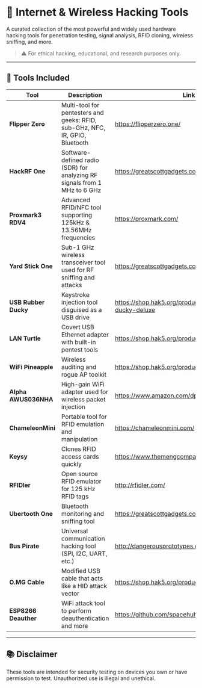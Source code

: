 # 🧰 Internet & Wireless Hacking Tools

A curated collection of the most powerful and widely used hardware hacking tools for penetration testing, signal analysis, RFID cloning, wireless sniffing, and more.

> ⚠️ For ethical hacking, educational, and research purposes only.

---

## 📡 Tools Included

| Tool | Description | Link |
|------|-------------|------|
| **Flipper Zero** | Multi-tool for pentesters and geeks: RFID, sub-GHz, NFC, IR, GPIO, Bluetooth | https://flipperzero.one/ |
| **HackRF One** | Software-defined radio (SDR) for analyzing RF signals from 1 MHz to 6 GHz | https://greatscottgadgets.com/hackrf/ |
| **Proxmark3 RDV4** | Advanced RFID/NFC tool supporting 125kHz & 13.56MHz frequencies | https://proxmark.com/ |
| **Yard Stick One** | Sub-1 GHz wireless transceiver tool used for RF sniffing and attacks | https://greatscottgadgets.com/yardstickone/ |
| **USB Rubber Ducky** | Keystroke injection tool disguised as a USB drive | https://shop.hak5.org/products/usb-rubber-ducky-deluxe |
| **LAN Turtle** | Covert USB Ethernet adapter with built-in pentest tools | https://shop.hak5.org/products/lan-turtle |
| **WiFi Pineapple** | Wireless auditing and rogue AP toolkit | https://shop.hak5.org/products/wifi-pineapple |
| **Alpha AWUS036NHA** | High-gain WiFi adapter used for wireless packet injection | https://www.amazon.com/dp/B004Y6MIXS |
| **ChameleonMini** | Portable tool for RFID emulation and manipulation | https://chameleonmini.com/ |
| **Keysy** | Clones RFID access cards quickly | https://www.themengcompany.com/products/keysy |
| **RFIDler** | Open source RFID emulator for 125 kHz RFID tags | http://rfidler.com/ |
| **Ubertooth One** | Bluetooth monitoring and sniffing tool | https://greatscottgadgets.com/ubertoothone/ |
| **Bus Pirate** | Universal communication hacking tool (SPI, I2C, UART, etc.) | http://dangerousprototypes.com/docs/Bus_Pirate |
| **O.MG Cable** | Modified USB cable that acts like a HID attack vector | https://shop.hak5.org/products/omg-cable |
| **ESP8266 Deauther** | WiFi attack tool to perform deauthentication and more | https://github.com/spacehuhn/esp8266_deauther |

---

## 📚 Disclaimer

These tools are intended for security testing on devices you own or have permission to test. Unauthorized use is illegal and unethical.
